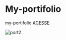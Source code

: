 #  My-portifolio
 my-portifolio
 [ACESSE  ](https://my-portifolio-gamma-ten.vercel.app/)
 

![port2](https://github.com/user-attachments/assets/b962bf9d-25b2-45a1-8b2d-46b0aba262e9)
